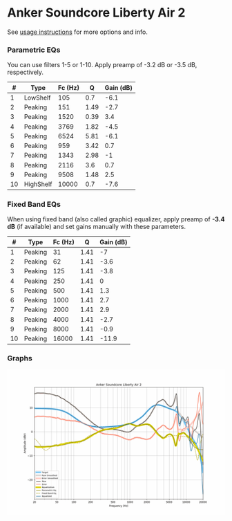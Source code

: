 # Anker Soundcore Liberty Air 2
See [usage instructions](https://github.com/jaakkopasanen/AutoEq#usage) for more options and info.

### Parametric EQs
You can use filters 1-5 or 1-10. Apply preamp of -3.2 dB or -3.5 dB, respectively.

|   # | Type      |   Fc (Hz) |    Q |   Gain (dB) |
|-----|-----------|-----------|------|-------------|
|   1 | LowShelf  |       105 | 0.7  |        -6.1 |
|   2 | Peaking   |       151 | 1.49 |        -2.7 |
|   3 | Peaking   |      1520 | 0.39 |         3.4 |
|   4 | Peaking   |      3769 | 1.82 |        -4.5 |
|   5 | Peaking   |      6524 | 5.81 |        -6.1 |
|   6 | Peaking   |       959 | 3.42 |         0.7 |
|   7 | Peaking   |      1343 | 2.98 |        -1   |
|   8 | Peaking   |      2116 | 3.6  |         0.7 |
|   9 | Peaking   |      9508 | 1.48 |         2.5 |
|  10 | HighShelf |     10000 | 0.7  |        -7.6 |

### Fixed Band EQs
When using fixed band (also called graphic) equalizer, apply preamp of **-3.4 dB** (if available) and set gains manually with these parameters.

|   # | Type    |   Fc (Hz) |    Q |   Gain (dB) |
|-----|---------|-----------|------|-------------|
|   1 | Peaking |        31 | 1.41 |        -7   |
|   2 | Peaking |        62 | 1.41 |        -3.6 |
|   3 | Peaking |       125 | 1.41 |        -3.8 |
|   4 | Peaking |       250 | 1.41 |         0   |
|   5 | Peaking |       500 | 1.41 |         1.3 |
|   6 | Peaking |      1000 | 1.41 |         2.7 |
|   7 | Peaking |      2000 | 1.41 |         2.9 |
|   8 | Peaking |      4000 | 1.41 |        -2.7 |
|   9 | Peaking |      8000 | 1.41 |        -0.9 |
|  10 | Peaking |     16000 | 1.41 |       -11.9 |

### Graphs
![](./Anker%20Soundcore%20Liberty%20Air%202.png)
